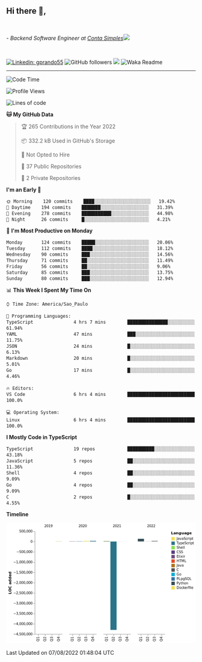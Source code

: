 <h2>Hi there  👋,</h2> </br>

<p><em>- Backend Software Engineer at <a href="https://contasimples.com">Conta Simples</a><img src="https://media.giphy.com/media/WUlplcMpOCEmTGBtBW/giphy.gif" width="30"> 
</em></p></br>


[![Linkedin: gprando55](https://img.shields.io/badge/-gprando55-blue?style=flat-square&logo=Linkedin&logoColor=white&link=https://www.linkedin.com/in/gprando55/)](https://www.linkedin.com/in/gprando55)
![GitHub followers](https://img.shields.io/github/followers/gprando55?label=Follow&style=social)
![](https://visitor-badge.glitch.me/badge?page_id=gprando55.gprando55)
![Waka Readme](https://github.com/gprando55/gprando55/workflows/Waka%20Readme/badge.svg)

---
<!--START_SECTION:waka-->
![Code Time](http://img.shields.io/badge/Code%20Time-0%20secs-blue)

![Profile Views](http://img.shields.io/badge/Profile%20Views-0-blue)

![Lines of code](https://img.shields.io/badge/From%20Hello%20World%20I%27ve%20Written--4%20Million%20lines%20of%20code-blue)

**🐱 My GitHub Data** 

> 🏆 265 Contributions in the Year 2022
 > 
> 📦 332.2 kB Used in GitHub's Storage 
 > 
> 🚫 Not Opted to Hire
 > 
> 📜 37 Public Repositories 
 > 
> 🔑 2 Private Repositories  
 > 
**I'm an Early 🐤** 

```text
🌞 Morning    120 commits    ████░░░░░░░░░░░░░░░░░░░░░   19.42% 
🌆 Daytime    194 commits    ███████░░░░░░░░░░░░░░░░░░   31.39% 
🌃 Evening    278 commits    ███████████░░░░░░░░░░░░░░   44.98% 
🌙 Night      26 commits     █░░░░░░░░░░░░░░░░░░░░░░░░   4.21%

```
📅 **I'm Most Productive on Monday** 

```text
Monday       124 commits    █████░░░░░░░░░░░░░░░░░░░░   20.06% 
Tuesday      112 commits    ████░░░░░░░░░░░░░░░░░░░░░   18.12% 
Wednesday    90 commits     ███░░░░░░░░░░░░░░░░░░░░░░   14.56% 
Thursday     71 commits     ██░░░░░░░░░░░░░░░░░░░░░░░   11.49% 
Friday       56 commits     ██░░░░░░░░░░░░░░░░░░░░░░░   9.06% 
Saturday     85 commits     ███░░░░░░░░░░░░░░░░░░░░░░   13.75% 
Sunday       80 commits     ███░░░░░░░░░░░░░░░░░░░░░░   12.94%

```


📊 **This Week I Spent My Time On** 

```text
⌚︎ Time Zone: America/Sao_Paulo

💬 Programming Languages: 
TypeScript               4 hrs 7 mins        ███████████████░░░░░░░░░░   61.94% 
YAML                     47 mins             ███░░░░░░░░░░░░░░░░░░░░░░   11.75% 
JSON                     24 mins             █░░░░░░░░░░░░░░░░░░░░░░░░   6.13% 
Markdown                 20 mins             █░░░░░░░░░░░░░░░░░░░░░░░░   5.01% 
Go                       17 mins             █░░░░░░░░░░░░░░░░░░░░░░░░   4.46%

🔥 Editors: 
VS Code                  6 hrs 4 mins        █████████████████████████   100.0%

💻 Operating System: 
Linux                    6 hrs 4 mins        █████████████████████████   100.0%

```

**I Mostly Code in TypeScript** 

```text
TypeScript               19 repos            ██████████░░░░░░░░░░░░░░░   43.18% 
JavaScript               5 repos             ██░░░░░░░░░░░░░░░░░░░░░░░   11.36% 
Shell                    4 repos             ██░░░░░░░░░░░░░░░░░░░░░░░   9.09% 
Go                       4 repos             ██░░░░░░░░░░░░░░░░░░░░░░░   9.09% 
C                        2 repos             █░░░░░░░░░░░░░░░░░░░░░░░░   4.55%

```


**Timeline**

![Chart not found](https://raw.githubusercontent.com/gprando55/gprando55/master/charts/bar_graph.png) 


 Last Updated on 07/08/2022 01:48:04 UTC
<!--END_SECTION:waka-->
